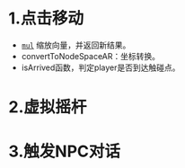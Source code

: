 # 1.点击移动

- [`mul`](https://docs.cocos.com/creator/api/zh/classes/Vec2.html#mul) 缩放向量，并返回新结果。
- convertToNodeSpaceAR：坐标转换。
- isArrived函数，判定player是否到达触碰点。

# 2.虚拟摇杆



# 3.触发NPC对话



